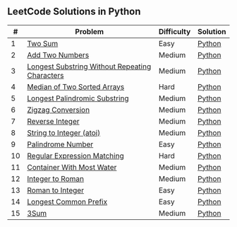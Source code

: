 ## LeetCode Solutions in Python

| # | Problem | Difficulty | Solution |
|---|----------|------------|----------|
| 1 | [Two Sum](https://leetcode.com/problems/two-sum/) | Easy | [Python](Easy/0001.py) |
| 2 | [Add Two Numbers](https://leetcode.com/problems/add-two-numbers/) | Medium | [Python](Medium/0002.py) |
| 3 | [Longest Substring Without Repeating Characters](https://leetcode.com/problems/longest-substring-without-repeating-characters/) | Medium | [Python](Medium/0003.py) |
| 4 | [Median of Two Sorted Arrays](https://leetcode.com/problems/median-of-two-sorted-arrays/) | Hard | [Python](Hard/0004.py) |
| 5 | [Longest Palindromic Substring](https://leetcode.com/problems/longest-palindromic-substring/) | Medium | [Python](Medium/0005.py) |
| 6 | [Zigzag Conversion](https://leetcode.com/problems/zigzag-conversion/) | Medium | [Python](Medium/0006.py) |
| 7 | [Reverse Integer](https://leetcode.com/problems/reverse-integer/) | Medium | [Python](Medium/0007.py) |
| 8 | [String to Integer (atoi)](https://leetcode.com/problems/string-to-integer-atoi/) | Medium | [Python](Medium/0008.py) |
| 9 | [Palindrome Number](https://leetcode.com/problems/palindrome-number/) | Easy | [Python](Easy/0009.py) |
| 10 | [Regular Expression Matching](https://leetcode.com/problems/regular-expression-matching/) | Hard | [Python](Hard/0010.py) |
| 11 | [Container With Most Water](https://leetcode.com/problems/container-with-most-water/) | Medium | [Python](Medium/0011.py) |
| 12 | [Integer to Roman](https://leetcode.com/problems/integer-to-roman/) | Medium | [Python](Medium/0012.py) |
| 13 | [Roman to Integer](https://leetcode.com/problems/roman-to-integer/) | Easy | [Python](Easy/0013.py) |
| 14 | [Longest Common Prefix](https://leetcode.com/problems/longest-common-prefix/) | Easy | [Python](Easy/0014.py) |
| 15 | [3Sum](https://leetcode.com/problems/3sum/) | Medium | [Python](Medium/0015.py) | 